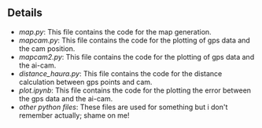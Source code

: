 ## Details
- *map.py*: This file contains the code for the map generation.
- *mapcam.py*: This file contains the code for the plotting of gps data and the cam position.
- *mapcam2.py*: This file contains the code for the plotting of gps data and the ai-cam.
- *distance_haura.py*: This file contains the code for the distance calculation between gps points and cam.
- *plot.ipynb*: This file contains the code for the plotting the error between the gps data and the ai-cam.
- *other python files*: These files are used for something but i don't remember actually; shame on me!